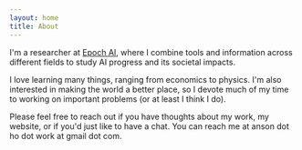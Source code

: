 ```yaml
---
layout: home
title: About
---
```


<!-- <img align="right" src="/images/anson-ho.jpg" alt="anson-ho-img"  style="width:31%;border-radius:15%;margin-left:20px;margin-bottom:10px"> -->

I'm a researcher at [Epoch AI](https://epochai.org/), where I combine tools and information across different fields to study AI progress and its societal impacts. 

I love learning many things, ranging from economics to physics. I'm also interested in making the world a better place, so I devote much of my time to working on important problems (or at least I think I do). 

Please feel free to reach out if you have thoughts about my work, my website, or if you'd just like to have a chat. You can reach me at anson dot ho dot work at gmail dot com.